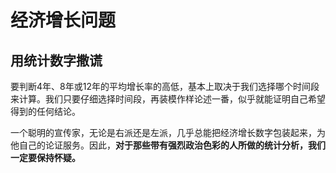 # 经济增长问题

## 用统计数字撒谎

要判断4年、8年或12年的平均增长率的高低，基本上取决于我们选择哪个时间段来计算。我们只要仔细选择时间段，再装模作样论述一番，似乎就能证明自己希望得到的任何结论。

一个聪明的宣传家，无论是右派还是左派，几乎总能把经济增长数字包装起来，为他自己的论证服务。因此，**对于那些带有强烈政治色彩的人所做的统计分析，我们一定要保持怀疑。**

